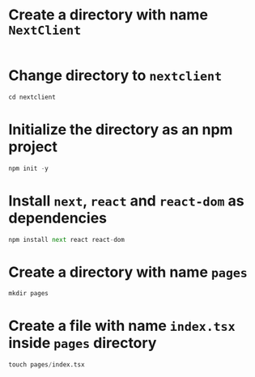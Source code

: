 # Create a directory with name `NextClient`
```python mkdir nextclient
```

# Change directory to `nextclient`
```python 
cd nextclient
```

# Initialize the directory as an npm project
```python 
npm init -y
```

# Install `next`, `react` and `react-dom` as dependencies
```python 
npm install next react react-dom
```


# Create a directory with name `pages`
```python 
mkdir pages
```


# Create a file with name `index.tsx` inside `pages` directory
```python 
touch pages/index.tsx
```
